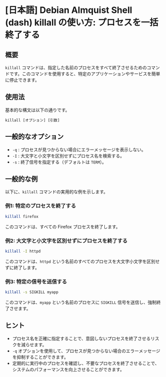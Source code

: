 # [日本語] Debian Almquist Shell (dash) killall の使い方: プロセスを一括終了する

## 概要
`killall` コマンドは、指定した名前のプロセスをすべて終了させるためのコマンドです。このコマンドを使用すると、特定のアプリケーションやサービスを簡単に停止できます。

## 使用法
基本的な構文は以下の通りです。

```
killall [オプション] [引数]
```

## 一般的なオプション
- `-q` : プロセスが見つからない場合にエラーメッセージを表示しない。
- `-I` : 大文字と小文字を区別せずにプロセス名を検索する。
- `-s` : 終了信号を指定する（デフォルトは `TERM`）。

## 一般的な例
以下に、`killall` コマンドの実用的な例を示します。

### 例1: 特定のプロセスを終了する
```bash
killall firefox
```
このコマンドは、すべての Firefox プロセスを終了します。

### 例2: 大文字と小文字を区別せずにプロセスを終了する
```bash
killall -I httpd
```
このコマンドは、`httpd` という名前のすべてのプロセスを大文字小文字を区別せずに終了します。

### 例3: 特定の信号を送信する
```bash
killall -s SIGKILL myapp
```
このコマンドは、`myapp` という名前のプロセスに `SIGKILL` 信号を送信し、強制終了させます。

## ヒント
- プロセス名を正確に指定することで、意図しないプロセスを終了させるリスクを減らせます。
- `-q` オプションを使用して、プロセスが見つからない場合のエラーメッセージを抑制することができます。
- 定期的に実行中のプロセスを確認し、不要なプロセスを終了させることで、システムのパフォーマンスを向上させることができます。